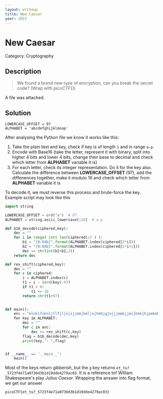 ```yaml
---
layout: writeup
title: New Caesar
year: 2021
---
```

# New Caesar
Category: Cryptography

## Description

> We found a brand new type of encryption, can you break the secret code? (Wrap with *picoCTF{}*) 

A file was attached.  

## Solution

```
LOWERCASE_OFFSET = 97
ALPHABET = 'abcdefghijklmnop'
```
After analysing the Python file we know it works like this:
1. Take the plain text and key, check if key is of length `1` and in range `a-p`.
2. Encode with Base16 (take the letter, represent it with binary, split into higher 4 bits and lower 4 bits, change their base to decimal and check which letter from **ALPHABET** variable it is)
3. For each letter, check its integer representation. Do it for the key also. Calculate the difference between **LOWERCASE_OFFSET** (97), add the diffenences together, make it modulo 16 and check which letter from **ALPHABET** variable it is

To decode it, we must reverse this process and brute-force the key. Example script may look like this
```python
import string

LOWERCASE_OFFSET = ord("a")  # 97
ALPHABET = string.ascii_lowercase[:16]  # a-p

def b16_decode(ciphered,key):
    dec = ""
    for i in range( int( len(ciphered)/2 ) ):
        b1 = "{0:04b}".format(ALPHABET.index(ciphered[2*i]))
        b2 = "{0:04b}".format(ALPHABET.index(ciphered[2*i+1]))
        dec += chr(int(b1+b2,2))
    return dec

def rev_shift(ciphered,key):
    dec = ""
    for c in ciphered:
        i = ALPHABET.index(c)
        t1 = i - (ord(key)-97)
        if t1 < 0:
            t1 += 16
        return chr(t1+97)
        

def main():
    enc = "mlnklfnknljflfjljnjijjmmjkmljnjhmhjgjnjjjmmkjjmijhmkjhjpmkmkmljkjijnjpmhmjjgjj"
    for key in ALPHABET:
        dec = ""
        for c in enc:
            dec += rev_shift(c,key)
        flag = b16_decode(dec,key)
        print(key,": ",flag)


if __name__ == '__main__':
    main()

```
Most of the keys return gibberish, but the `g` key returns `et_tu?_5723f4e71a0736d3b1d19dde4279ac03`. It is a reference tof William Shakespeare's play *Julius Caesar*.
Wrapping the answer into flag format, we get our answer
```
picoCTF{et_tu?_5723f4e71a0736d3b1d19dde4279ac03}
``` 